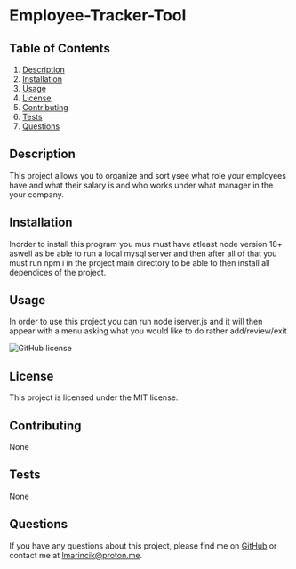 # Employee-Tracker-Tool

## Table of Contents

1. [Description](#description)
2. [Installation](#installation)
3. [Usage](#usage)
4. [License](#license)
5. [Contributing](#contributing)
6. [Tests](#tests)
7. [Questions](#questions)

## Description

This project allows you to organize and sort ysee what role your employees have and what their salary is and who works under what manager in the your company.

## Installation

Inorder to install this program you mus must have atleast node version 18+ aswell as be able to run a local mysql server and then after all of that you must run npm i in the project main directory to be able to then install all dependices of the project.

## Usage

In order to use this project you can run node iserver.js and it will then appear with a menu asking what you would like to do rather add/review/exit

![GitHub license](https://img.shields.io/badge/license-MIT-blue.svg)

## License

This project is licensed under the MIT license.

## Contributing

None

## Tests

None

## Questions

If you have any questions about this project, please find me on [GitHub](https://github.com/Coderinsightmaven) or contact me at lmarincik@proton.me.

